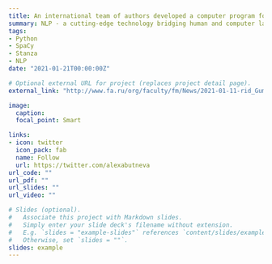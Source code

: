```yaml
---
title: An international team of authors developed a computer program for e-health, the Russian Federal Patent Service confirms
summary: NLP - a cutting-edge technology bridging human and computer languages. [RU]
tags:
- Python
- SpaCy
- Stanza
- NLP
date: "2021-01-21T00:00:00Z"

# Optional external URL for project (replaces project detail page).
external_link: "http://www.fa.ru/org/faculty/fm/News/2021-01-11-rid_Gumerova.aspx"

image:
  caption: 
  focal_point: Smart

links:
- icon: twitter
  icon_pack: fab
  name: Follow
  url: https://twitter.com/alexabutneva
url_code: ""
url_pdf: ""
url_slides: ""
url_video: ""

# Slides (optional).
#   Associate this project with Markdown slides.
#   Simply enter your slide deck's filename without extension.
#   E.g. `slides = "example-slides"` references `content/slides/example-slides.md`.
#   Otherwise, set `slides = ""`.
slides: example
---
```

